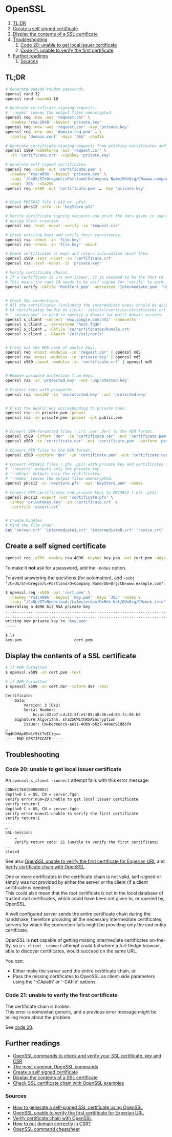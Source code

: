 # OpenSSL

1. [TL;DR](#tldr)
1. [Create a self signed certificate](#create-a-self-signed-certificate)
1. [Display the contents of a SSL certificate](#display-the-contents-of-a-ssl-certificate)
1. [Troubleshooting](#troubleshooting)
   1. [Code 20: unable to get local issuer certificate](#code-20-unable-to-get-local-issuer-certificate)
   1. [Code 21: unable to verify the first certificate](#code-21-unable-to-verify-the-first-certificate)
1. [Further readings](#further-readings)
   1. [Sources](#sources)

## TL;DR

```sh
# Generate pseudo-random passwords.
openssl rand 32
openssl rand -base64 18

# Generate certificate signing requests.
# '-nodes' leaves the output files unencrypted.
openssl req -new -out 'request.csr' \
  -newkey 'rsa:2048' -keyout 'private.key'
openssl req -new -out 'request.csr' -key 'private.key'
openssl req -new -out 'domain.req.pem' … \
  -config 'domain.conf' -days '365' -sha256

# Generate certificate signing requests from existing certificates and keys.
openssl x509 -x509toreq -out 'request.csr' \
  -in 'certificate.crt' -signkey 'private.key'

# Generate self-signed certificates.
openssl req -x509 -out 'certificate.pem' \
  -newkey 'rsa:4096' -keyout 'private.key' \
  -subj '/C=US/ST=Oregon/L=Portland/O=Company Name/OU=Org/CN=www.company.com' \
  -days '365' -sha256
openssl req -x509 -out 'certificate.pem' … -key 'private.key'


# Check PKCS#12 file (.p12 or .pfx).
openssl pkcs12 -info -in 'keyStore.p12'

# Verify certificate signing requests and print the data given in input
# during their creation.
openssl req -text -noout -verify -in 'request.csr'

# Check existing keys and verify their consistency.
openssl rsa -check -in 'file.key'
openssl rsa -check -in 'file.key' -noout

# Check certificates or keys and return information about them.
openssl x509 -text -noout -in 'certificate.crt'
openssl rsa -text -noout -in 'private.key'

# Verify certificate chains.
# If a certificate is its own issuer, it is assumed to be the root CA.
# This means the root CA needs to be self signed for 'verify' to work.
openssl verify -CAfile 'RootCert.pem' -untrusted 'Intermediate.pem' 'UserCert.pem'


# Check SSL connections.
# All the certificates (including the intermediate ones) should be displayed.
# CA certificates bundle on Linux: '/etc/ssl/certs/ca-certificates.crt'.
# '-servername' is used to specify a domain for multi-domain servers.
openssl s_client -connect 'www.google.com:443' -showcerts
openssl s_client … -servername 'host.fqdn'
openssl s_client … -CAfile 'ca/certificates/bundle.crt'
openssl s_client … -CApath '/etc/ssl/certs'


# Print out the MD5 hash of public keys.
openssl req -noout -modulus -in 'request.csr' | openssl md5
openssl rsa -noout -modulus -in 'private.key' | openssl md5
openssl x509 -noout -modulus -in 'certificate.crt' | openssl md5


# Remove password protection from keys.
openssl rsa -in 'protected.key' -out 'unprotected.key'

# Protect keys with passwords.
openssl rsa -aes192 -in 'unprotected.key' -out 'protected.key'


# Print the public key corresponding to private ones.
openssl rsa -in private.pem -pubout
openssl rsa -in private.pem -pubout -out public.pem


# Convert DER-formatted files (.crt .cer .der) to the PEM format.
openssl x509 -inform 'der' -in 'certificate.cer' -out 'certificate.pem'
openssl x509 -in 'certificate.cer' -out 'certificate.pem' -outform 'pem'

# Convert PEM files to the DER format.
openssl x509 -outform 'der' -in 'certificate.pem' -out 'certificate.der'

# Convert PKCS#12 files (.pfx .p12) with private key and certificates to PEM.
# '-nocerts' outputs only the private key.
# '-nokeys' outputs only the certificates.
# '-nodes' leaves the output files unencrypted.
openssl pkcs12 -in 'keyStore.pfx' -out 'keyStore.pem' -nodes

# Convert PEM certificates and private keys to PKCS#12 (.pfx .p12).
openssl pkcs12 -export -out 'certificate.pfx' \
  -inkey 'privateKey.key' -in 'certificate.crt' \
  -certfile 'cacert.crt'


# Create bundles.
# Mind the file order.
cat 'server.crt' 'intermediate1.crt' 'intermediateN.crt' 'rootca.crt'
```

## Create a self signed certificate

```sh
openssl req -x509 -newkey rsa:4096 -keyout key.pem -out cert.pem -days 365
```

To make it **not** ask for a password, add the `-nodes` option.

To avoid answering the questions (for automation), add
`-subj "/C=US/ST=Oregon/L=Portland/O=Company Name/OU=Org/CN=www.example.com"`:

```sh
$ openssl req -x509 -out 'cert.pem' \
  -newkey 'rsa:4096' -keyout 'key.pem' -days '365' -nodes \
  -subj "/C=NL/ST=Nederlands/L=Amsterdam/O=Mek Net/OU=Org/CN=mek.info"
Generating a 4096 bit RSA private key
..............................................................................................................................................................................................................................++
...........................................................................................................................................................................++
writing new private key to 'key.pem'
-----

$ ls
key.pem                       cert.pem
```

## Display the contents of a SSL certificate

```sh
# if PEM formatted
$ openssl x509 -in cert.pem -text

# if DER formatted
$ openssl x509 -in cert.der -inform der -text
```

```txt
Certificate:
    Data:
        Version: 3 (0x2)
        Serial Number:
            bc:ac:32:b7:cd:42:3f:e3:05:48:36:ed:84:fc:56:b8
    Signature Algorithm: sha256WithRSAEncryption
        Issuer: CN=bed8ecc9-ae31-40b9-bb27-448ec91dd6f4
…
Rq4HD9Ap8Ew1r9ttTeECig==
-----END CERTIFICATE-----
```

## Troubleshooting

### Code 20: unable to get local issuer certificate

An `openssl s_client -connect` attempt fails with this error message:

```txt
CONNECTED(00000003)
depth=0 C = US, CN = server.fqdn
verify error:num=20:unable to get local issuer certificate
verify return:1
depth=0 C = US, CN = server.fqdn
verify error:num=21:unable to verify the first certificate
verify return:1
---
…
SSL-Session:
    …
    Verify return code: 21 (unable to verify the first certificate)
---
closed
```

See also [OpenSSL unable to verify the first certificate for Experian URL] and [Verify certificate chain with OpenSSL].

One or more certificates in the certificate chain is not valid, self-signed or simply was not provided by either the
server or the client (if a client certificate is needed).<br />
This could also mean that the root certificate is not in the local database of trusted root certificates, which could
have been not given to, or queried by, OpenSSL.

A well configured server sends the entire certificate chain during the handshake, therefore providing all the necessary
intermediate certificates; servers for which the connection fails might be providing only the end entity certificate.

OpenSSL is **not** capable of getting missing intermediate certificates on-the-fly, so a `s_client -connect` attempt
could fail where a full-fledge browser, able to discover certificates, would succeed on the same URL.

You can:

- Either make the server send the entire certificate chain, or
- Pass the missing certificates to OpenSSL as client-side parameters using the '-CApath' or '-CAfile' options.

### Code 21: unable to verify the first certificate

The certificate chain is broken.<br />
This error is somewhat generic, and a previous error message might be telling more about the problem.

See [code 20](#code-20-unable-to-get-local-issuer-certificate).

## Further readings

- [OpenSSL commands to check and verify your SSL certificate, key and CSR]
- [The most common OpenSSL commands]
- [Create a self signed certificate]
- [Display the contents of a SSL certificate]
- [Check SSL certificate chain with OpenSSL examples]

### Sources

- [How to generate a self-signed SSL certificate using OpenSSL]
- [OpenSSL unable to verify the first certificate for Experian URL]
- [Verify certificate chain with OpenSSL]
- [How to put domain correctly in CSR?]
- [OpenSSL command cheatsheet]

<!--
  Reference
  ═╬═Time══
  -->

<!-- Others -->
[check ssl certificate chain with openssl examples]: https://www.howtouselinux.com/post/certificate-chain
[create a self signed certificate]: https://stackoverflow.com/questions/10175812/how-to-create-a-self-signed-certificate-with-openssl#10176685
[display the contents of a ssl certificate]: https://support.qacafe.com/knowledge-base/how-do-i-display-the-contents-of-a-ssl-certificate/
[how to generate a self-signed ssl certificate using openssl]: https://stackoverflow.com/questions/10175812/how-to-generate-a-self-signed-ssl-certificate-using-openssl#10176685
[how to put domain correctly in csr?]: https://www.namecheap.com/support/knowledgebase/article.aspx/9641/2290/how-to-put-domain-correctly-in-csr/
[openssl command cheatsheet]: https://www.freecodecamp.org/news/openssl-command-cheatsheet-b441be1e8c4a
[openssl commands to check and verify your ssl certificate, key and csr]: https://www.ibm.com/support/pages/openssl-commands-check-and-verify-your-ssl-certificate-key-and-csr
[openssl unable to verify the first certificate for experian url]: https://stackoverflow.com/questions/7587851/openssl-unable-to-verify-the-first-certificate-for-experian-url
[the most common openssl commands]: https://www.sslshopper.com/article-most-common-openssl-commands.html
[verify certificate chain with openssl]: https://www.itsfullofstars.de/2016/02/verify-certificate-chain-with-openssl/
